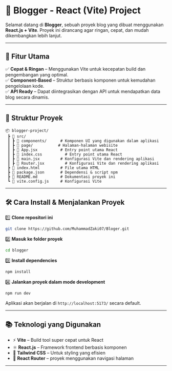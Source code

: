 # 🚀 Blogger - React (Vite) Project

Selamat datang di **Blogger**, sebuah proyek blog yang dibuat menggunakan **React.js + Vite**. Proyek ini dirancang agar ringan, cepat, dan mudah dikembangkan lebih lanjut.

---

## 📌 Fitur Utama

✅ **Cepat & Ringan** – Menggunakan Vite untuk kecepatan build dan pengembangan yang optimal.  
✅ **Component-Based** – Struktur berbasis komponen untuk kemudahan pengelolaan kode.  
✅ **API Ready** – Dapat diintegrasikan dengan API untuk mendapatkan data blog secara dinamis.

---

## 📂 Struktur Proyek

```plaintext
📦 blogger-project/
 ┣ 📂 src/
 ┃ ┣ 📂 components/      # Komponen UI yang digunakan dalam aplikasi
 ┃ ┣ 📂 page/           # Halaman-halaman webisite
 ┃ ┣ 📜 App.jsx          # Entry point utama React
 ┃ ┣ 📜 index.css          # Entry point utama React
 ┃ ┣ 📜 main.jsx         # Konfigurasi Vite dan rendering aplikasi
 ┃ ┣ 📜 Router.jsx         # Konfigurasi Vite dan rendering aplikasi
 ┣ 📜 index.html         # File utama HTML
 ┣ 📜 package.json       # Dependensi & script npm
 ┣ 📜 README.md          # Dokumentasi proyek ini
 ┗ 📜 vite.config.js     # Konfigurasi Vite
```

---

## 🛠️ Cara Install & Menjalankan Proyek

1️⃣ **Clone repositori ini**

```bash
git clone https://github.com/MuhammadZaki07/Bloger.git
```

2️⃣ **Masuk ke folder proyek**

```bash
cd blogger
```

3️⃣ **Install dependencies**

```bash
npm install
```

4️⃣ **Jalankan proyek dalam mode development**

```bash
npm run dev
```

Aplikasi akan berjalan di `http://localhost:5173/` secara default.

---

## 📚 Teknologi yang Digunakan

- ⚡ **Vite** – Build tool super cepat untuk React
- ⚛ **React.js** – Framework frontend berbasis komponen
- 🎨 **Tailwind CSS** – Untuk styling yang efisien
- 🔗 **React Router** – proyek menggunakan navigasi halaman

---
